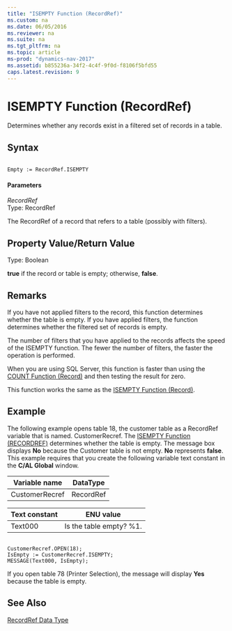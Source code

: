 ```yaml
---
title: "ISEMPTY Function (RecordRef)"
ms.custom: na
ms.date: 06/05/2016
ms.reviewer: na
ms.suite: na
ms.tgt_pltfrm: na
ms.topic: article
ms-prod: "dynamics-nav-2017"
ms.assetid: b855236a-34f2-4c4f-9f0d-f8106f5bfd55
caps.latest.revision: 9
---
```

# ISEMPTY Function (RecordRef)
Determines whether any records exist in a filtered set of records in a table.  
  
## Syntax  
  
```  
  
Empty := RecordRef.ISEMPTY  
```  
  
#### Parameters  
 *RecordRef*  
 Type: RecordRef  
  
 The RecordRef of a record that refers to a table \(possibly with filters\).  
  
## Property Value/Return Value  
 Type: Boolean  
  
 **true** if the record or table is empty; otherwise, **false**.  
  
## Remarks  
 If you have not applied filters to the record, this function determines whether the table is empty. If you have applied filters, the function determines whether the filtered set of records is empty.  
  
 The number of filters that you have applied to the records affects the speed of the ISEMPTY function. The fewer the number of filters, the faster the operation is performed.  
  
 When you are using SQL Server, this function is faster than using the [COUNT Function \(Record\)](COUNT-Function--Record-.md) and then testing the result for zero.  
  
 This function works the same as the [ISEMPTY Function \(Record\)](ISEMPTY-Function--Record-.md).  
  
## Example  
 The following example opens table 18, the customer table as a RecordRef variable that is named. CustomerRecref. The [ISEMPTY Function \(RECORDREF\)](ISEMPTY-Function--RecordRef-.md) determines whether the table is empty. The message box displays **No** because the Customer table is not empty. **No** represents **false**. This example requires that you create the following variable text constant in the **C\/AL Global** window.  
  
|Variable name|DataType|  
|-------------------|--------------|  
|CustomerRecref|RecordRef|  
  
|Text constant|ENU value|  
|-------------------|---------------|  
|Text000|Is the table empty? %1.|  
  
```  
  
CustomerRecref.OPEN(18);  
IsEmpty := CustomerRecref.ISEMPTY;  
MESSAGE(Text000, IsEmpty);  
```  
  
 If you open table 78 \(Printer Selection\), the message will display **Yes** because the table is empty.  
  
## See Also  
 [RecordRef Data Type](RecordRef-Data-Type.md)